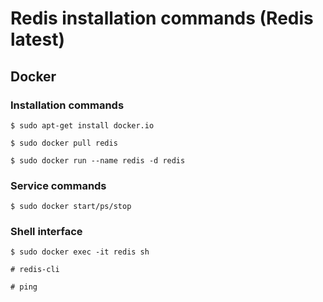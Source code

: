 # Redis installation commands (Redis latest)

## Docker

### Installation commands
```
$ sudo apt-get install docker.io

$ sudo docker pull redis

$ sudo docker run --name redis -d redis
```

### Service commands
```
$ sudo docker start/ps/stop
```

### Shell interface
```
$ sudo docker exec -it redis sh

# redis-cli

# ping
```
